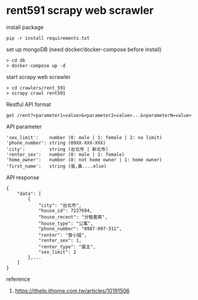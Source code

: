 # rent591 scrapy web scrawler

install package
```
pip -r install requirements.txt
```

set up mongoDB (need docker/docker-compose before install)
```
> cd db
> docker-compose up -d
```

start scrapy web scrawler
```
> cd crawlers/rent_591
> scrapy crawl rent591
```

Restful API format
```
get /rent?<parameter1=value>&<parameter2=value>...&<parameterN=value>
```
API parameter
```
'sex_limit':    number (0: male | 1: female | 2: no limit)
'phone_number': string (09XX-XXX-XXX)
'city':         string (台北市 | 新北市)
'renter_sex':   number (0: male | 1: female)
'home_owner':   number (0: not home owner | 1: home owner)
'first_name':   string (張,黃....else)
```
API response
```
{
    "data": [
        {
            "city": "台北市",
            "house_id": 7227694,
            "house_recent": "分租套房",
            "house_type": "公寓",
            "phone_number": "0987-097-311",
            "renter": "詹小姐",
            "renter_sex": 1,
            "renter_type": "屋主",
            "sex_limit": 2
        },...
    ]
}
```

reference
1. https://ithelp.ithome.com.tw/articles/10191506
